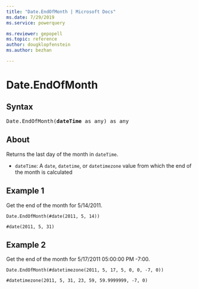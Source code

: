 ```yaml
---
title: "Date.EndOfMonth | Microsoft Docs"
ms.date: 7/29/2019
ms.service: powerquery

ms.reviewer: gepopell
ms.topic: reference
author: dougklopfenstein
ms.author: bezhan

---
```

# Date.EndOfMonth

## Syntax

<pre>
Date.EndOfMonth(<b>dateTime</b> as any) as any 
</pre>
  
## About  
Returns the last day of the month in `dateTime`. <ul> <li><code>dateTime</code>: A <code>date</code>, <code>datetime</code>, or <code>datetimezone</code> value from which the end of the month is calculated</li> </ul>

## Example 1
Get the end of the month for 5/14/2011.

```powerquery-m
Date.EndOfMonth(#date(2011, 5, 14))
```

`#date(2011, 5, 31)`

## Example 2
Get the end of the month for 5/17/2011 05:00:00 PM -7:00.

```powerquery-m
Date.EndOfMonth(#datetimezone(2011, 5, 17, 5, 0, 0, -7, 0))
```

`#datetimezone(2011, 5, 31, 23, 59, 59.9999999, -7, 0)`
